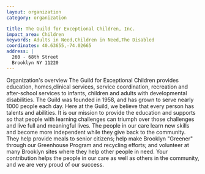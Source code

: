 ```yaml
---
layout: organization
category: organization

title: The Guild for Exceptional Children, Inc.
impact_area: Children
keywords: Adults in Need,Children in Need,The Disabled
coordinates: 40.63655,-74.02665
address: |
  260 - 68th Street
  Brooklyn NY 11220
---
```

Organization's overview
The Guild for Exceptional Children provides education, homes,clinical services, service coordination, recreation and after-school services to infants, children and adults with developmental disabilities. The Guild was founded in 1958, and has grown to serve nearly 1000 people each day. Here at the Guild, we believe that every person has talents and abilities. It is our mission to provide the education and supports so that people with learning challenges can triumph over those challenges and live full and meaningful lives. The people in our care learn new skills and become more independent while they give back to the community.  They help provide meals to senior citizens; help make Brooklyn "Greener" through our Greenhouse Program and recycling efforts; and volunteer at many Brooklyn sites where they help other people in need.  Your contribution helps the people in our care as well as others in the community, and we are very proud of our success.

